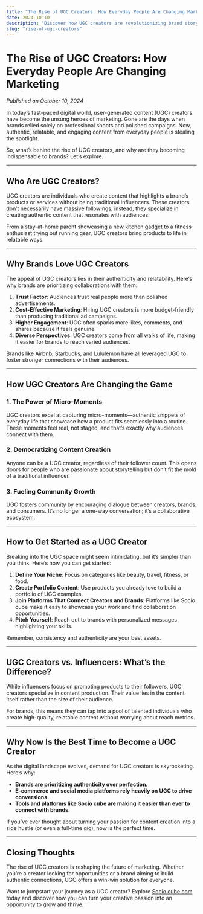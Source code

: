 ```yaml
---
title: "The Rise of UGC Creators: How Everyday People Are Changing Marketing"
date: 2024-10-10
description: "Discover how UGC creators are revolutionizing brand storytelling and reshaping digital marketing strategies."
slug: "rise-of-ugc-creators"
---
```


# The Rise of UGC Creators: How Everyday People Are Changing Marketing

*Published on October 10, 2024*

In today’s fast-paced digital world, user-generated content (UGC) creators have become the unsung heroes of marketing. Gone are the days when brands relied solely on professional shoots and polished campaigns. Now, authentic, relatable, and engaging content from everyday people is stealing the spotlight.

So, what’s behind the rise of UGC creators, and why are they becoming indispensable to brands? Let’s explore.

---

## Who Are UGC Creators?

UGC creators are individuals who create content that highlights a brand’s products or services without being traditional influencers. These creators don’t necessarily have massive followings; instead, they specialize in creating authentic content that resonates with audiences.

From a stay-at-home parent showcasing a new kitchen gadget to a fitness enthusiast trying out running gear, UGC creators bring products to life in relatable ways.

---

## Why Brands Love UGC Creators

The appeal of UGC creators lies in their authenticity and relatability. Here’s why brands are prioritizing collaborations with them:

1. **Trust Factor**: Audiences trust real people more than polished advertisements.
2. **Cost-Effective Marketing**: Hiring UGC creators is more budget-friendly than producing traditional ad campaigns.
3. **Higher Engagement**: UGC often sparks more likes, comments, and shares because it feels genuine.
4. **Diverse Perspectives**: UGC creators come from all walks of life, making it easier for brands to reach varied audiences.

Brands like Airbnb, Starbucks, and Lululemon have all leveraged UGC to foster stronger connections with their audiences.

---

## How UGC Creators Are Changing the Game

### 1. **The Power of Micro-Moments**
UGC creators excel at capturing micro-moments—authentic snippets of everyday life that showcase how a product fits seamlessly into a routine. These moments feel real, not staged, and that’s exactly why audiences connect with them.

### 2. **Democratizing Content Creation**
Anyone can be a UGC creator, regardless of their follower count. This opens doors for people who are passionate about storytelling but don’t fit the mold of a traditional influencer.

### 3. **Fueling Community Growth**
UGC fosters community by encouraging dialogue between creators, brands, and consumers. It’s no longer a one-way conversation; it’s a collaborative ecosystem.

---

## How to Get Started as a UGC Creator

Breaking into the UGC space might seem intimidating, but it’s simpler than you think. Here’s how you can get started:

1. **Define Your Niche**: Focus on categories like beauty, travel, fitness, or food.
2. **Create Portfolio Content**: Use products you already love to build a portfolio of UGC examples.
3. **Join Platforms That Connect Creators and Brands**: Platforms like Socio cube make it easy to showcase your work and find collaboration opportunities.
4. **Pitch Yourself**: Reach out to brands with personalized messages highlighting your skills.

Remember, consistency and authenticity are your best assets.

---

## UGC Creators vs. Influencers: What’s the Difference?

While influencers focus on promoting products to their followers, UGC creators specialize in content production. Their value lies in the content itself rather than the size of their audience.

For brands, this means they can tap into a pool of talented individuals who create high-quality, relatable content without worrying about reach metrics.

---

## Why Now Is the Best Time to Become a UGC Creator

As the digital landscape evolves, demand for UGC creators is skyrocketing. Here’s why:

- **Brands are prioritizing authenticity over perfection.**
- **E-commerce and social media platforms rely heavily on UGC to drive conversions.**
- **Tools and platforms like Socio cube are making it easier than ever to connect with brands.**

If you’ve ever thought about turning your passion for content creation into a side hustle (or even a full-time gig), now is the perfect time.

---

## Closing Thoughts

The rise of UGC creators is reshaping the future of marketing. Whether you’re a creator looking for opportunities or a brand aiming to build authentic connections, UGC offers a win-win solution for everyone.

Want to jumpstart your journey as a UGC creator? Explore [Socio cube.com](https://sociocube.com) today and discover how you can turn your creative passion into an opportunity to grow and thrive.  
